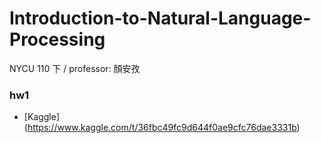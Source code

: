 # Introduction-to-Natural-Language-Processing
NYCU 110 下 / professor: 顏安孜

### hw1
- [Kaggle] (https://www.kaggle.com/t/36fbc49fc9d644f0ae9cfc76dae3331b)
